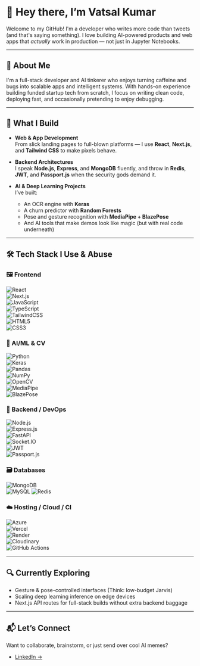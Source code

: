 # 👋 Hey there, I’m Vatsal Kumar

Welcome to my GitHub! I'm a developer who writes more code than tweets (and that's saying something). I love building AI-powered products and web apps that *actually* work in production — not just in Jupyter Notebooks.

---

## 🌟 About Me

I'm a full-stack developer and AI tinkerer who enjoys turning caffeine and bugs into scalable apps and intelligent systems. With hands-on experience building funded startup tech from scratch, I focus on writing clean code, deploying fast, and occasionally pretending to enjoy debugging.

---

## 🔧 What I Build

- **Web & App Development**  
  From slick landing pages to full-blown platforms — I use **React**, **Next.js**, and **Tailwind CSS** to make pixels behave.

- **Backend Architectures**  
  I speak **Node.js**, **Express**, and **MongoDB** fluently, and throw in **Redis**, **JWT**, and **Passport.js** when the security gods demand it.

- **AI & Deep Learning Projects**  
  I’ve built:  
  - An OCR engine with **Keras**  
  - A churn predictor with **Random Forests**  
  - Pose and gesture recognition with **MediaPipe + BlazePose**  
  - And AI tools that make demos look like magic (but with real code underneath)

---

## 🛠️ Tech Stack I Use & Abuse

### 🖼️ Frontend
![React](https://img.shields.io/badge/React-61DAFB?style=flat&logo=react&logoColor=black)  
![Next.js](https://img.shields.io/badge/Next.js-000000?style=flat&logo=next.js&logoColor=white)  
![JavaScript](https://img.shields.io/badge/JavaScript-F7DF1E?style=flat&logo=javascript&logoColor=black)  
![TypeScript](https://img.shields.io/badge/TypeScript-3178C6?style=flat&logo=typescript&logoColor=white)  
![TailwindCSS](https://img.shields.io/badge/TailwindCSS-06B6D4?style=flat&logo=tailwind-css&logoColor=white)  
![HTML5](https://img.shields.io/badge/HTML5-E34F26?style=flat&logo=html5&logoColor=white)  
![CSS3](https://img.shields.io/badge/CSS3-1572B6?style=flat&logo=css3&logoColor=white)

### 🧠 AI/ML & CV
![Python](https://img.shields.io/badge/Python-3776AB?style=flat&logo=python&logoColor=white)  
![Keras](https://img.shields.io/badge/Keras-D00000?style=flat&logo=keras&logoColor=white)  
![Pandas](https://img.shields.io/badge/Pandas-150458?style=flat&logo=pandas&logoColor=white)  
![NumPy](https://img.shields.io/badge/NumPy-013243?style=flat&logo=numpy&logoColor=white)  
![OpenCV](https://img.shields.io/badge/OpenCV-5C3EE8?style=flat&logo=opencv&logoColor=white)  
![MediaPipe](https://img.shields.io/badge/MediaPipe-FF4D00?style=flat&logo=google&logoColor=white)  
![BlazePose](https://img.shields.io/badge/BlazePose-black?style=flat&logo=google&logoColor=white)

### 🔧 Backend / DevOps
![Node.js](https://img.shields.io/badge/Node.js-339933?style=flat&logo=node.js&logoColor=white)  
![Express.js](https://img.shields.io/badge/Express.js-000000?style=flat&logo=express&logoColor=white)  
![FastAPI](https://img.shields.io/badge/FastAPI-009688?style=flat&logo=fastapi&logoColor=white)  
![Socket.IO](https://img.shields.io/badge/Socket.IO-010101?style=flat&logo=socket.io&logoColor=white)  
![JWT](https://img.shields.io/badge/JWT-000000?style=flat&logo=json-web-tokens&logoColor=white)  
![Passport.js](https://img.shields.io/badge/Passport.js-8B4C39?style=flat&logo=passport&logoColor=white)

### 🗃️ Databases
![MongoDB](https://img.shields.io/badge/MongoDB-47A248?style=flat&logo=mongodb&logoColor=white)  
![MySQL](https://img.shields.io/badge/MySQL-4479A1?style=flat&logo=mysql&logoColor=white) 
![Redis](https://img.shields.io/badge/Redis-DC382D?style=flat&logo=redis&logoColor=white)

### ☁️ Hosting / Cloud / CI
![Azure](https://img.shields.io/badge/Azure-0078D4?style=flat&logo=microsoft-azure&logoColor=white)  
![Vercel](https://img.shields.io/badge/Vercel-000000?style=flat&logo=vercel&logoColor=white)  
![Render](https://img.shields.io/badge/Render-46E3B7?style=flat&logo=render&logoColor=black)  
![Cloudinary](https://img.shields.io/badge/Cloudinary-3F6DC2?style=flat&logo=cloudinary&logoColor=white)  
![GitHub Actions](https://img.shields.io/badge/GitHub%20Actions-2088FF?style=flat&logo=github-actions&logoColor=white)

---

## 🔍 Currently Exploring

- Gesture & pose-controlled interfaces (Think: low-budget Jarvis)
- Scaling deep learning inference on edge devices
- Next.js API routes for full-stack builds without extra backend baggage

---

## 📬 Let’s Connect

Want to collaborate, brainstorm, or just send over cool AI memes?

- [LinkedIn →](https://www.linkedin.com/in/vatsal-kumar-61492627b/)
